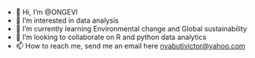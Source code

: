 - 👋 Hi, I’m @ONGEVI
- 👀 I’m interested in data analysis
- 🌱 I’m currently learning Environmental change and Global sustainability
- 💞️ I’m looking to collaborate on R and python data analytics 
- 📫 How to reach me, send me an email here nyabutivictor@yahoo.com

<!---
VICTORCHICHI/VICTORCHICHI is a ✨ special ✨ repository because its `README.md` (this file) appears on your GitHub profile.
You can click the Preview link to take a look at your changes.
--->
